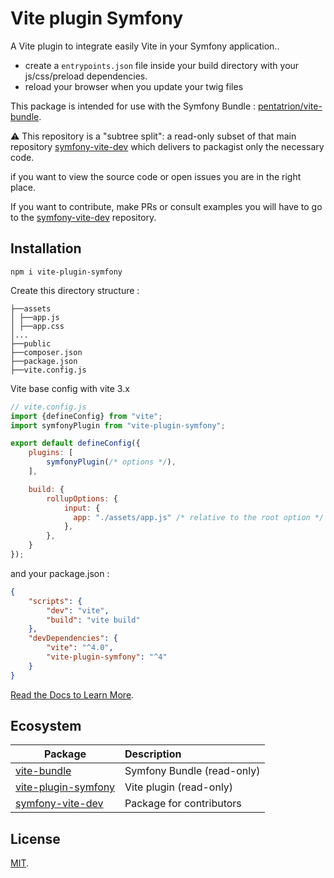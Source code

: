 # Vite plugin Symfony

A Vite plugin to integrate easily Vite in your Symfony application..

- create a `entrypoints.json` file inside your build directory with your js/css/preload dependencies.
- reload your browser when you update your twig files

This package is intended for use with the Symfony Bundle : [pentatrion/vite-bundle](https://github.com/lhapaipai/vite-bundle).

⚠️ This repository is a "subtree split": a read-only subset of that main repository [symfony-vite-dev](https://github.com/lhapaipai/symfony-vite-dev) which delivers to packagist only the necessary code.

if you want to view the source code or open issues you are in the right place.

If you want to contribute, make PRs or consult examples you will have to go to the [symfony-vite-dev](https://github.com/lhapaipai/symfony-vite-dev) repository.

## Installation

```console
npm i vite-plugin-symfony
```

Create this directory structure :
```
├──assets
│ ├──app.js
│ ├──app.css
│...
├──public
├──composer.json
├──package.json
├──vite.config.js
```

Vite base config with vite 3.x

```js
// vite.config.js
import {defineConfig} from "vite";
import symfonyPlugin from "vite-plugin-symfony";

export default defineConfig({
    plugins: [
        symfonyPlugin(/* options */),
    ],

    build: {
        rollupOptions: {
            input: {
              app: "./assets/app.js" /* relative to the root option */
            },
        },
    }
});
```

and your package.json :
```json
{
    "scripts": {
        "dev": "vite",
        "build": "vite build"
    },
    "devDependencies": {
        "vite": "^4.0",
        "vite-plugin-symfony": "^4"
    }
}
```

[Read the Docs to Learn More](https://symfony-vite.pentatrion.com).

## Ecosystem

| Package                                                                 | Description               |
| ----------------------------------------------------------------------- | :------------------------ |
| [vite-bundle](https://github.com/lhapaipai/vite-bundle)                 | Symfony Bundle (read-only)|
| [vite-plugin-symfony](https://github.com/lhapaipai/vite-plugin-symfony) | Vite plugin (read-only)   |
| [symfony-vite-dev](https://github.com/lhapaipai/symfony-vite-dev)       | Package for contributors  |

## License

[MIT](LICENSE).